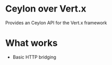# Ceylon over Vert.x

Provides an Ceylon API for the Vert.x framework

# What works

- Basic HTTP bridging

